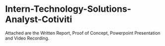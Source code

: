 # Intern-Technology-Solutions-Analyst-Cotiviti

Attached are the Written Report, Proof of Concept, Powerpoint Presentation and Video Recording.
